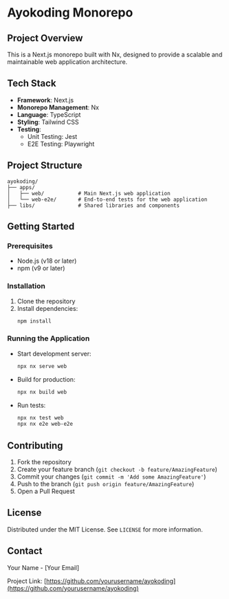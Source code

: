 # Ayokoding Monorepo

## Project Overview

This is a Next.js monorepo built with Nx, designed to provide a scalable and maintainable web application architecture.

## Tech Stack

- **Framework**: Next.js
- **Monorepo Management**: Nx
- **Language**: TypeScript
- **Styling**: Tailwind CSS
- **Testing**: 
  - Unit Testing: Jest
  - E2E Testing: Playwright

## Project Structure

```
ayokoding/
├── apps/
│   ├── web/           # Main Next.js web application
│   └── web-e2e/       # End-to-end tests for the web application
├── libs/              # Shared libraries and components
```

## Getting Started

### Prerequisites

- Node.js (v18 or later)
- npm (v9 or later)

### Installation

1. Clone the repository
2. Install dependencies:
   ```bash
   npm install
   ```

### Running the Application

- Start development server:
  ```bash
  npx nx serve web
  ```

- Build for production:
  ```bash
  npx nx build web
  ```

- Run tests:
  ```bash
  npx nx test web
  npx nx e2e web-e2e
  ```

## Contributing

1. Fork the repository
2. Create your feature branch (`git checkout -b feature/AmazingFeature`)
3. Commit your changes (`git commit -m 'Add some AmazingFeature'`)
4. Push to the branch (`git push origin feature/AmazingFeature`)
5. Open a Pull Request

## License

Distributed under the MIT License. See `LICENSE` for more information.

## Contact

Your Name - [Your Email]

Project Link: [https://github.com/yourusername/ayokoding](https://github.com/yourusername/ayokoding)
